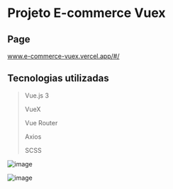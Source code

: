 # Projeto E-commerce Vuex

## Page
www.e-commerce-vuex.vercel.app/#/

## Tecnologias utilizadas
> Vue.js 3
> 
> VueX
> 
> Vue Router
> 
> Axios
> 
> SCSS 

![image](https://github.com/user-attachments/assets/272065c6-39c1-42eb-b306-0faed7036136)

![image](https://github.com/user-attachments/assets/8807d77f-71e4-49ca-97a3-ba04d7f1ede8)
